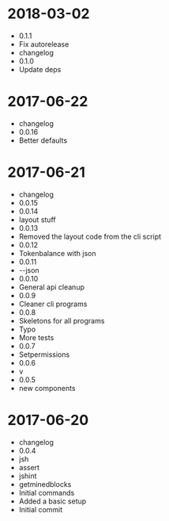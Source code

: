 2018-03-02
==========

  * 0.1.1
  * Fix autorelease
  * changelog
  * 0.1.0
  * Update deps

2017-06-22
==========

  * changelog
  * 0.0.16
  * Better defaults

2017-06-21
==========

  * changelog
  * 0.0.15
  * 0.0.14
  * layout stuff
  * 0.0.13
  * Removed the layout code from the cli script
  * 0.0.12
  * Tokenbalance with json
  * 0.0.11
  * --json
  * 0.0.10
  * General api cleanup
  * 0.0.9
  * Cleaner cli programs
  * 0.0.8
  * Skeletons for all programs
  * Typo
  * More tests
  * 0.0.7
  * Setpermissions
  * 0.0.6
  * v
  * 0.0.5
  * new components

2017-06-20
==========

  * changelog
  * 0.0.4
  * jsh
  * assert
  * jshint
  * getminedblocks
  * Initial commands
  * Added a basic setup
  * Initial commit
